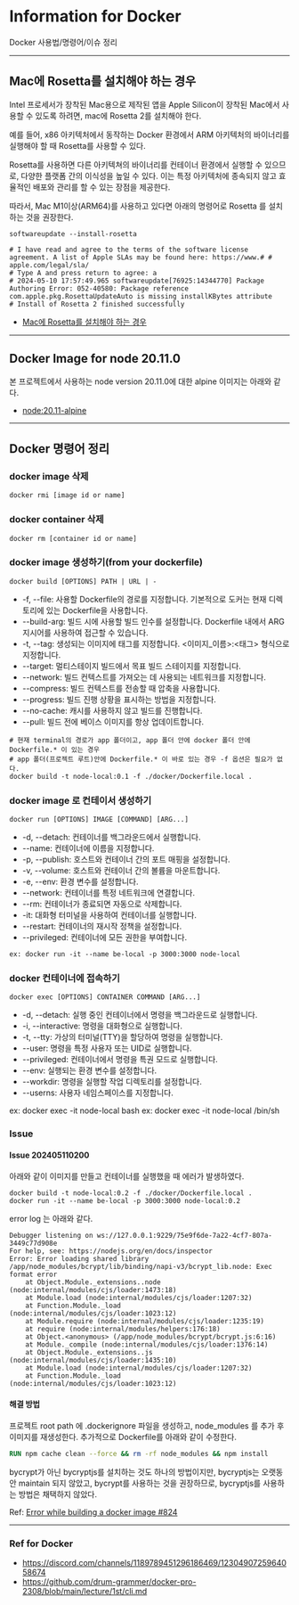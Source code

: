 # Information for Docker

Docker 사용법/명령어/이슈 정리

---

## Mac에 Rosetta를 설치해야 하는 경우

Intel 프로세서가 장착된 Mac용으로 제작된 앱을 Apple Silicon이 장착된 Mac에서 사용할 수 있도록 하려면, mac에
Rosetta 2를 설치해야 한다.

예를 들어, x86 아키텍처에서 동작하는 Docker 환경에서 ARM 아키텍처의 바이너리를 실행해야 할 때 Rosetta를
사용할 수 있다.

Rosetta를 사용하면 다른 아키텍쳐의 바이너리를 컨테이너 환경에서 실행할 수 있으므로, 다양한 플랫폼 간의 이식성을
높일 수 있다. 이는 특정 아키텍처에 종속되지 않고 효율적인 배포와 관리를 할 수 있는 장점을 제공한다.

따라서, Mac M1이상(ARM64)를 사용하고 있다면 아래의 명령어로 Rosetta 를 설치하는 것을 권장한다.

```shell
softwareupdate --install-rosetta

# I have read and agree to the terms of the software license agreement. A list of Apple SLAs may be found here: https://www.# # apple.com/legal/sla/
# Type A and press return to agree: a
# 2024-05-10 17:57:49.965 softwareupdate[76925:14344770] Package Authoring Error: 052-40580: Package reference com.apple.pkg.RosettaUpdateAuto is missing installKBytes attribute
# Install of Rosetta 2 finished successfully
```

- [Mac에 Rosetta를 설치해야 하는 경우](https://support.apple.com/ko-kr/102527)

---

## Docker Image for node 20.11.0

본 프로젝트에서 사용하는 node version 20.11.0에 대한 alpine 이미지는 아래와 같다.

- [node:20.11-alpine](https://hub.docker.com/layers/library/node/20.11-alpine/images/sha256-f4c96a28c0b2d8981664e03f461c2677152cd9a756012ffa8e2c6727427c2bda)

---

## Docker 명령어 정리

### docker image 삭제

```shell
docker rmi [image id or name]
```

### docker container 삭제

```shell
docker rm [container id or name]
```

### docker image 생성하기(from your dockerfile)

```shell
docker build [OPTIONS] PATH | URL | -
```

- -f, --file: 사용할 Dockerfile의 경로를 지정합니다. 기본적으로 도커는 현재 디렉토리에 있는 Dockerfile을 사용합니다.
- --build-arg: 빌드 시에 사용할 빌드 인수를 설정합니다. Dockerfile 내에서 ARG 지시어를 사용하여 접근할 수 있습니다.
- -t, --tag: 생성되는 이미지에 태그를 지정합니다. <이미지\_이름>:<태그> 형식으로 지정합니다.
- --target: 멀티스테이지 빌드에서 목표 빌드 스테이지를 지정합니다.
- --network: 빌드 컨텍스트를 가져오는 데 사용되는 네트워크를 지정합니다.
- --compress: 빌드 컨텍스트를 전송할 때 압축을 사용합니다.
- --progress: 빌드 진행 상황을 표시하는 방법을 지정합니다.
- --no-cache: 캐시를 사용하지 않고 빌드를 진행합니다.
- --pull: 빌드 전에 베이스 이미지를 항상 업데이트합니다.

```shell
# 현재 terminal의 경로가 app 폴더이고, app 폴더 안에 docker 폴더 안에 Dockerfile.* 이 있는 경우
# app 폴더(프로젝트 루트)안에 Dockerfile.* 이 바로 있는 경우 -f 옵션은 필요가 없다.
docker build -t node-local:0.1 -f ./docker/Dockerfile.local .
```

### docker image 로 컨테이서 생성하기

```shell
docker run [OPTIONS] IMAGE [COMMAND] [ARG...]
```

- -d, --detach: 컨테이너를 백그라운드에서 실행합니다.
- --name: 컨테이너에 이름을 지정합니다.
- -p, --publish: 호스트와 컨테이너 간의 포트 매핑을 설정합니다.
- -v, --volume: 호스트와 컨테이너 간의 볼륨을 마운트합니다.
- -e, --env: 환경 변수를 설정합니다.
- --network: 컨테이너를 특정 네트워크에 연결합니다.
- --rm: 컨테이너가 종료되면 자동으로 삭제합니다.
- -it: 대화형 터미널을 사용하여 컨테이너를 실행합니다.
- --restart: 컨테이너의 재시작 정책을 설정합니다.
- --privileged: 컨테이너에 모든 권한을 부여합니다.

```shell
ex: docker run -it --name be-local -p 3000:3000 node-local
```

### docker 컨테이너에 접속하기

```shell
docker exec [OPTIONS] CONTAINER COMMAND [ARG...]
```

- -d, --detach: 실행 중인 컨테이너에서 명령을 백그라운드로 실행합니다.
- -i, --interactive: 명령을 대화형으로 실행합니다.
- -t, --tty: 가상의 터미널(TTY)을 할당하여 명령을 실행합니다.
- --user: 명령을 특정 사용자 또는 UID로 실행합니다.
- --privileged: 컨테이너에서 명령을 특권 모드로 실행합니다.
- --env: 실행되는 환경 변수를 설정합니다.
- --workdir: 명령을 실행할 작업 디렉토리를 설정합니다.
- --userns: 사용자 네임스페이스를 지정합니다.

ex: docker exec -it node-local bash
ex: docker exec -it node-local /bin/sh

### Issue

#### Issue 202405110200

아래와 같이 이미지를 만들고 컨테이너를 실행했을 때 에러가 발생하였다.

```shell
docker build -t node-local:0.2 -f ./docker/Dockerfile.local .
docker run -it --name be-local -p 3000:3000 node-local:0.2
```

error log 는 아래와 같다.

```shell
Debugger listening on ws://127.0.0.1:9229/75e9f6de-7a22-4cf7-807a-3449c77d908e
For help, see: https://nodejs.org/en/docs/inspector
Error: Error loading shared library /app/node_modules/bcrypt/lib/binding/napi-v3/bcrypt_lib.node: Exec format error
    at Object.Module._extensions..node (node:internal/modules/cjs/loader:1473:18)
    at Module.load (node:internal/modules/cjs/loader:1207:32)
    at Function.Module._load (node:internal/modules/cjs/loader:1023:12)
    at Module.require (node:internal/modules/cjs/loader:1235:19)
    at require (node:internal/modules/helpers:176:18)
    at Object.<anonymous> (/app/node_modules/bcrypt/bcrypt.js:6:16)
    at Module._compile (node:internal/modules/cjs/loader:1376:14)
    at Object.Module._extensions..js (node:internal/modules/cjs/loader:1435:10)
    at Module.load (node:internal/modules/cjs/loader:1207:32)
    at Function.Module._load (node:internal/modules/cjs/loader:1023:12)
```

#### 해결 방법

프로젝트 root path 에 .dockerignore 파일을 생성하고, node_modules 를 추가 후 이미지를 재생성한다.
추가적으로 Dockerfile를 아래와 같이 수정한다.

```Dockerfile
RUN npm cache clean --force && rm -rf node_modules && npm install
```

bycrypt가 아닌 bycryptjs를 설치하는 것도 하나의 방법이지만, bycryptjs는 오랫동안 maintain 되지 않았고,
bycrypt를 사용하는 것을 권장하므로, bycryptjs를 사용하는 방법은 채택하지 않았다.

Ref: [Error while building a docker image #824](https://github.com/kelektiv/node.bcrypt.js/issues/824)

---

### Ref for Docker

- https://discord.com/channels/1189789451296186469/1230490725964058674
- https://github.com/drum-grammer/docker-pro-2308/blob/main/lecture/1st/cli.md
